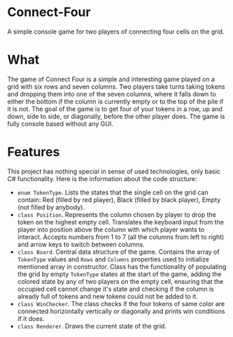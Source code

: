 # Connect-Four
A simple console game for two players of connecting four cells on the grid.

# What
The game of Connect Four is a simple and interesting game played on a grid with six rows and seven columns. Two players take turns taking tokens and dropping them into one of the 
seven columns, where it falls down to either the bottom if the column is currently empty or to the top of the pile if it is not. The goal of the game is to get four of your tokens 
in a row, up and down, side to side, or diagonally, before the other player does. The game is fully console based without any GUI.

# Features
This project has nothing special in sense of used technologies, only basic C# functionality. Here is the information about the code structure:

* ```enum TokenType```. Lists the states that the single cell on the grid can contain: Red (filled by red player), Black (filled by black player), Empty (not filled by anybody).
* ```class Position```. Represents the column chosen by player to drop the token on the highest empty cell. Translates the keyboard input from the player into position above the
column with which player wants to interact. Accepts numbers from 1 to 7 (all the columns from left to right) and arrow keys to switch between columns.
* ```class Board```. Central data structure of the game. Contains the array of ```TokenType``` values and ```Rows``` and ```Columns``` properties used to initialize mentioned array 
in constructor. Class has the functionality of populating the grid by empty ```TokenType``` states at the start of the game, adding the colored state by any of two players on the
empty cell, ensuring that the occupied cell cannot change it's state and checking if the column is already full of tokens and new tokens could not be added to it.
* ```class WinChecker```. The class checks if the four tokens of same color are connected horizontally vertically or diagonally and prints win conditions if it does.
* ```class Renderer```. Draws the current state of the grid.
